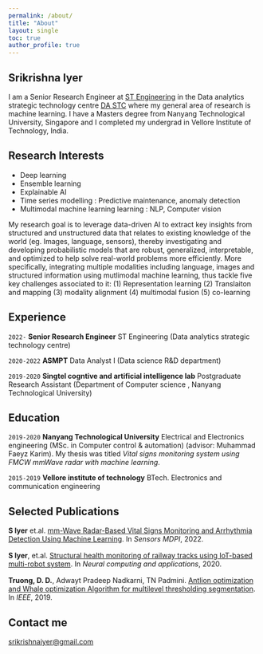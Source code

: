 ```yaml
---
permalink: /about/
title: "About"
layout: single
toc: true
author_profile: true
---
```


## Srikrishna Iyer

I am a Senior Research Engineer at [ST Engineering](https://www.stengg.com/) in the Data analytics strategic technology centre [DA STC](https://www.stengg.com/en/innovation/solving-the-world-s-problems-with-data-science/) where my general area of research is machine learning. I have a Masters degree from Nanyang Technological University, Singapore and I completed my undergrad in Vellore Institute of Technology, India. 

## Research Interests

* Deep learning
* Ensemble learning
* Explainable AI
* Time series modelling : Predictive maintenance, anomaly detection
* Multimodal machine learning learning : NLP, Computer vision

My research goal is to leverage data-driven AI to extract key insights from structured and unstructured data that relates to existing knowledge of the world (eg. Images, language, sensors), thereby investigating and developing probabilistic models that are robust, generalized, interpretable, and optimized to help solve real-world problems more efficiently. More specifically, integrating multiple modalities including language, images and structured information using mutlimodal machine learning, thus tackle five key challenges associated to it:
(1) Representation learning 
(2) Translaiton and mapping 
(3) modality alignment 
(4) multimodal fusion 
(5) co-learning 

## Experience

`2022-` 
__Senior Research Engineer__ ST Engineering (Data analytics strategic technology centre)

`2020-2022` 
__ASMPT__ Data Analyst I (Data science R&D department)

`2019-2020` 
__Singtel cogntive and artificial intelligence lab__ Postgraduate Research Assistant (Department of Computer science , Nanyang Technological University)

## Education

`2019-2020`
__Nanyang Technological University__ Electrical and Electronics engineering (MSc. in Computer control & automation) (advisor: Muhammad Faeyz Karim). My thesis was titled _Vital signs monitoring system using FMCW mmWave radar with machine learning_.

`2015-2019`
__Vellore institute of technology__ BTech. Electronics and communication engineering


## Selected Publications   
<div class="pub-list-item" style="margin-bottom: 1rem">
<span itemprop="author">
<strong>S Iyer</strong> et.al</span>.
  <a href="https://www.mdpi.com/1424-8220/22/9/3106" itemprop="name" target="_blank">
    mm-Wave Radar-Based Vital Signs Monitoring and Arrhythmia Detection Using Machine Learning</a>.
  In <em>Sensors MDPI</em>,  2022.
</div>

<div class="pub-list-item" style="margin-bottom: 1rem">
<span itemprop="author">
<strong>S Iyer</strong>, et.al</span>.
  <a href="https://link.springer.com/article/10.1007/s00521-020-05366-9" itemprop="name" target="_blank">
    Structural health monitoring of railway tracks using IoT-based multi-robot system</a>.
  In <em>Neural computing and applications</em>,  2020.
</div>

<div class="pub-list-item" style="margin-bottom: 1rem">
<span itemprop="author">
<strong>Truong, D. D.</strong>, Adwayt Pradeep Nadkarni, TN Padmini</span>.
  <a href="https://ieeexplore.ieee.org/abstract/document/8960178/" itemprop="name" target="_blank">
    Antlion optimization and Whale optimization Algorithm for multilevel thresholding segmentation</a>.
  In <em>IEEE</em>,  2019.
</div>

## Contact me

[srikrishnaiyer@gmail.com](mailto:srikrishnaiyer@gmail.com)



